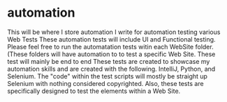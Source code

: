 # automation
This will be where I store automation I write for automation testing various Web Tests
These automation tests will include UI and Functional testing.
Please feel free to run the automatation tests witin each WebSite folder. (These folders will have automation to to test a specific Web Site. These test will mainly be end to end
These tests are created to showcase my automation skills and are created with the following. IntelliJ, Python, and Selenium.
The "code" within the test scripts will mostly be straight up Selenium with nothing considered copyrighted. Also, these tests are specifically designed to test the elements within a Web Site.
